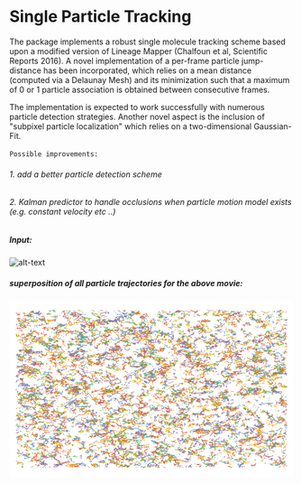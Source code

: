 Single Particle Tracking
=======

The package implements a robust single molecule tracking scheme based upon a modified version of Lineage Mapper (Chalfoun et al, Scientific Reports 2016). A novel implementation of a per-frame particle jump-distance has been incorporated, which relies on a mean distance (computed via a Delaunay Mesh) and its minimization such that a maximum of 0 or 1 particle association is obtained between consecutive frames.

The implementation is expected to work successfully with numerous particle detection strategies. Another novel aspect is the inclusion of
"subpixel particle localization" which relies on a two-dimensional Gaussian-Fit.

`Possible improvements:`

###### 1. add a better particle detection scheme
###### 2. Kalman predictor to handle occlusions when particle motion model exists (e.g. constant velocity etc ..) 





##### Input:

![alt-text](https://github.com/alihashmiii/SMtrack/blob/master/for%20readme/input.gif) 


##### superposition of all particle trajectories for the above movie:

![alt-text](https://github.com/alihashmiii/SMtrack/blob/master/for%20readme/particle%20Trajectories.png)
